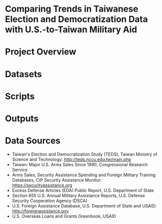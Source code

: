 # Comparing Trends in Taiwanese Election and Democratization Data with U.S.-to-Taiwan Military Aid
# Project Overview
# Datasets
# Scripts
# Outputs
# Data Sources
- Taiwan's Election and Democratization Study (TEDS), Taiwan Ministry of Science and Technology: http://teds.nccu.edu.tw/main.php
- Taiwan: Major U.S. Arms Sales Since 1990, Congressional Research Service  
- Arms Sales, Security Assistance Spending and Foreign Military Training Databases, CIP Security Assistance Monitor: https://securityassistance.org
- Excess Defense Articles (EDA) Public Report, U.S. Department of State
- Section 655 U.S. Annual Military Assistance Reports, U.S. Defense Security Cooperation Agency (DSCA)
- U.S. Foreign Assistance Database, U.S. Department of State and USAID: http://foreignassistance.gov
- U.S. Overseas Loans and Grants Greenbook, USAID
